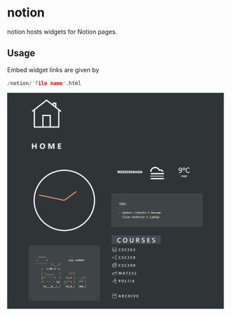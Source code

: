 # notion

notion hosts widgets for Notion pages.

## Usage

Embed widget links are given by

```cpp
/notion/'file name'.html
```

[![Widget usage](usage.jpg)](https://www.notion.so/Embeds-6b7133323590447b9d8e963c136ebce5)
